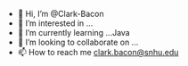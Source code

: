 - 👋 Hi, I’m @Clark-Bacon
- 👀 I’m interested in ...
- 🌱 I’m currently learning ...Java
- 💞️ I’m looking to collaborate on ...
- 📫 How to reach me clark.bacon@snhu.edu

<!---
Clark-Bacon/Clark-Bacon is a ✨ special ✨ repository because its `README.md` (this file) appears on your GitHub profile.
You can click the Preview link to take a look at your changes.
--->
